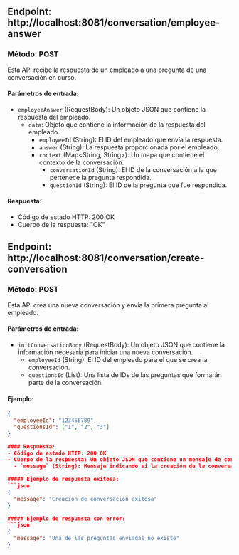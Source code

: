 ## Endpoint: http://localhost:8081/conversation/employee-answer
### Método: POST

Esta API recibe la respuesta de un empleado a una pregunta de una conversación en curso.

#### Parámetros de entrada:
- `employeeAnswer` (RequestBody): Un objeto JSON que contiene la respuesta del empleado.
  - `data`: Objeto que contiene la información de la respuesta del empleado.
    - `employeeId` (String): El ID del empleado que envía la respuesta.
    - `answer` (String): La respuesta proporcionada por el empleado.
    - `context` (Map<String, String>): Un mapa que contiene el contexto de la conversación.
      - `conversationId` (String): El ID de la conversación a la que pertenece la pregunta respondida.
      - `questionId` (String): El ID de la pregunta que fue respondida.

#### Respuesta:
- Código de estado HTTP: 200 OK
- Cuerpo de la respuesta: "OK"


## Endpoint: http://localhost:8081/conversation/create-conversation
### Método: POST

Esta API crea una nueva conversación y envía la primera pregunta al empleado.

#### Parámetros de entrada:
- `initConversationBody` (RequestBody): Un objeto JSON que contiene la información necesaria para iniciar una nueva conversación.
  - `employeeId` (String): El ID del empleado para el que se crea la conversación.
  - `questionsId` (List<String>): Una lista de IDs de las preguntas que formarán parte de la conversación.

#### Ejemplo:
```json
{
  "employeeId": "123456789",
  "questionsId": ["1", "2", "3"]
}

#### Respuesta:
- Código de estado HTTP: 200 OK
- Cuerpo de la respuesta: Un objeto JSON que contiene un mensaje de confirmación.
  - `message` (String): Mensaje indicando si la creación de la conversación fue exitosa o si hubo algún error.

##### Ejemplo de respuesta exitosa:
```json
{
  "message": "Creacion de conversacion exitosa"
}

##### Ejemplo de respuesta con error:
```json
{
  "message": "Una de las preguntas enviadas no existe"
}